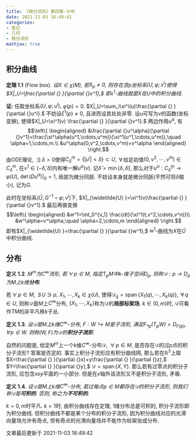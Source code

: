 ```yaml
---
title: 《微分流形》第四章-分布
date: 2021-11-03 16:49:41
categories: 
- 笔记
- 几何
- 微分流形
mathjax: true
---
```


积分曲线
--------

**定理 1.1** (Flow box). *设$X\in\chi(M),$ 若$X_p\neq 0,$ 则存在含$p$坐标系$(U,\varphi;x^i)$使得$X|_U=\frac{\partial {} }{\partial {}x^1},$ 即$x^1$-曲线就是$X$在$U$中的积分曲线.* 

**证:** 任取坐标系$(U,\varphi;u^i),$ $\varphi(p)=0.$
$X|_U=\sum_i\xi^i(u)\frac{\partial {} }{\partial {}u^i}.$
不妨设$\xi^1(p)\neq 0,$ 且进而设其处处非零.
设$u$可写为$v$的函数(坐标变换),
使得$X|_U=\xi^1(v) \frac{\partial {} }{\partial {}v^1}.$
两边作用$u^\alpha,$ 有 $$\left\{
                \begin{aligned}
                    &\frac{\partial {}u^\alpha}{\partial {}v^1}=\frac{\xi^\alpha(u^1,\cdots,u^m)}{\xi^1(u^1,\cdots,u^m)},\quad \alpha=1,\cdots,m.\\
                    &u^\alpha(0,v^2,\cdots,v^m)=v^\alpha
                \end{aligned}   
                \right.$$ 由ODE理论,
$\,\exists\,\delta>0$使得$C_\delta^m=\{|u^i|<\delta\}\subset U,$
$\,\forall\,$给定初值$(0,v^2,\cdots,v^m)\in C_\delta^m,$
在$v^1\in (-\widetilde{\delta},\widetilde{\delta})$内有唯一解$u^\alpha(v).$
记$\widehat{\delta}=\min\{\delta,\widetilde{\delta}\},$
那么对于$u^\alpha:C_{\widehat{\delta} }^m\rightarrow \varphi(U),$
$\det(Du^\alpha)|_0=1,$ 局部为微分同胚.
不妨设本身就是微分同胚(不然可将$\widetilde{\delta}$缩小), 记为$G.$

此时在坐标系$(\widetilde{U},G^{-1}\circ\varphi;v^i)$下,
$X|_{\widetilde{U} }=\xi^1(v)\frac{\partial {} }{\partial {}v^1}.$
最后再做变换 $$\left\{
                \begin{aligned}
                    &w^1=\int_0^{v_1} \frac{dt}{\xi^1(t,v^2,\cdots,v^n)}\\
                    &w^\alpha=v^\alpha,\quad \alpha=2,\cdots,m
                \end{aligned}   
                \right.$$
即有$X|_{\widetilde{U} }=\frac{\partial {} }{\partial {}w^1},$
$w^1$-曲线为$X$在$\widetilde{U}$中积分曲线.

分布
----

**定义 1.2**. *$M^m$为$C^\infty$流形, 若$\,\forall\,p\in M,$ 指定$T_pM$中$k$-维子空间$D_p,$ 则称$\mathcal{D}:p\rightarrow D_p$为$M$上$k$维**分布**.* 

若$\,\forall\,p\in M,$ $\,\exists\,U\ni p,$
$X_1,\cdots, X_k\in \chi(U),$
使得$\mathcal{D}_q=\operatorname{span}\{X_1(q),\cdots,X_k(q)\},$
$\,\forall\,q\in U,$ 则称$\mathcal{D}$是$M$上$C^\infty$分布,
$\{X_1,\cdots,X_k\}$称为$\mathcal{D}$的**局部标架场**. $k\in(0,m)$时,
$\mathcal{D}$可看作$TM$的非平凡秩$k$子丛.

**定义 1.3**. *设$\mathcal{D}$是$M$上$k$维$C^\infty$-分布, $F:W\hookrightarrow M$是子流形, 满足${F_{\ast } }_p(T_pW)=D_{F(p)},$ $\,\forall\,p\in W.$ 则称$(W,F)$为$\mathcal{D}$的**积分子流形**.* 

自然的问题是, 给定$M^m$上一个$k$维$C^\infty$-分布$\mathcal{D},$
$\,\forall\,p\in M,$ 是否存在$\mathcal{D}$的过$p$点的积分子流形?
答案是否定的. 事实上积分子流形应有积分曲线网,
那么若在$\mathbb{R}^3$上取$X=\frac{\partial {} }{\partial {}x}+y\frac{\partial {} }{\partial {}z},$
$Y=\frac{\partial {} }{\partial {}y},$
$\mathcal{D}=\operatorname{span}\{X,Y\}.$ 那么若有过零点的积分子流形,
应包含$xoy$平面的一小部分. 但是在$x$轴外该流形又不是积分子流形, 矛盾.

**定义 1.4**. *设$\mathcal{D}$是$M$上$k$维$C^\infty$-分布, 若过每点$p\in M$都存在$\mathcal{D}$的积分子流形, 则我们称$\mathcal{D}$是**可积的**. 否则, 称之为**不可积的**.* 

$k=0,m$时平凡. $k=1$时, 由积分曲线存在定理, $1$维分布总是可积的,
积分子流形即为积分曲线. 但积分曲线不都是某个分布的积分子流形,
因为积分曲线对应的光滑向量场允许有奇点,
但有奇点的光滑向量场并不能作为标架张成分布.

文章最后更新于 2021-11-03 16:49:42 
